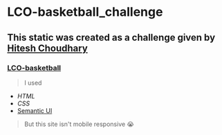 # LCO-basketball_challenge

## This static was created as a challenge given by [Hitesh Choudhary](https://youtu.be/hqvGOPB0KmQ)
### [LCO-basketball](https://amazing-shannon-d270b4.netlify.app/)
> I used
  * _HTML_
  * _CSS_
  * [Semantic UI](https://semantic-ui.com/)
  
> But this site isn't mobile responsive :sob:
